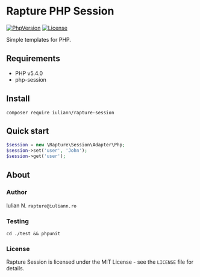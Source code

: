 # Rapture PHP Session

[![PhpVersion](https://img.shields.io/badge/php-5.4.0-orange.svg?style=flat-square)](#)
[![License](https://img.shields.io/badge/license-MIT-blue.svg?style=flat-square)](#)

Simple templates for PHP.

## Requirements

- PHP v5.4.0
- php-session

## Install

```
composer require iuliann/rapture-session
```

## Quick start

```php
$session = new \Rapture\Session\Adapter\Php;
$session->set('user', 'John');
$session->get('user');
```

## About

### Author

Iulian N. `rapture@iuliann.ro`

### Testing

```
cd ./test && phpunit
```

### License

Rapture Session is licensed under the MIT License - see the `LICENSE` file for details.
